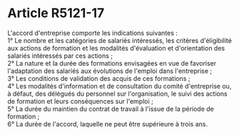 # Article R5121-17

  
L'accord d'entreprise comporte les indications suivantes :   
1° Le nombre et les catégories de salariés intéressés, les critères d'éligibilité aux actions de formation et les modalités d'évaluation et d'orientation des salariés intéressés par ces actions ;   
2° La nature et la durée des formations envisagées en vue de favoriser l'adaptation des salariés aux évolutions de l'emploi dans l'entreprise ;   
3° Les conditions de validation des acquis de ces formations ;   
4° Les modalités d'information et de consultation du comité d'entreprise ou, à défaut, des délégués du personnel sur l'organisation, le suivi des actions de formation et leurs conséquences sur l'emploi ;   
5° La durée du maintien du contrat de travail à l'issue de la période de formation ;   
6° La durée de l'accord, laquelle ne peut être supérieure à trois ans.